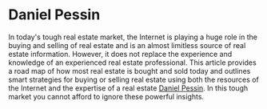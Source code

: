 # Daniel Pessin
In today's tough real estate market, the Internet is playing a huge role in the buying and selling of real estate and is an almost limitless source of real estate information. However, it does not replace the experience and knowledge of an experienced real estate professional. This article provides a road map of how most real estate is bought and sold today and outlines smart strategies for buying or selling real estate using both the resources of the Internet and the expertise of a real estate [Daniel Pessin](https://danielpessinrealestate.com). In this tough market you cannot afford to ignore these powerful insights.
